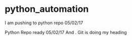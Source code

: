 # python_automation

I am pushing to python repo 05/02/17

Python Repo ready 05/02/17
And .
Git is doing my heading